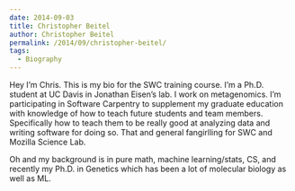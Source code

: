 ```yaml
---
date: 2014-09-03
title: Christopher Beitel
author: Christopher Beitel
permalink: /2014/09/christopher-beitel/
tags:
  - Biography
---
```

Hey I&#8217;m Chris. This is my bio for the SWC training course. I&#8217;m a Ph.D. student at UC Davis in Jonathan Eisen&#8217;s lab. I work on metagenomics. I&#8217;m participating in Software Carpentry to supplement my graduate education with knowledge of how to teach future students and team members. Specifically how to teach them to be really good at analyzing data and writing software for doing so. That and general fangirlling for SWC and Mozilla Science Lab.

Oh and my background is in pure math, machine learning/stats, CS, and recently my Ph.D. in Genetics which has been a lot of molecular biology as well as ML.
